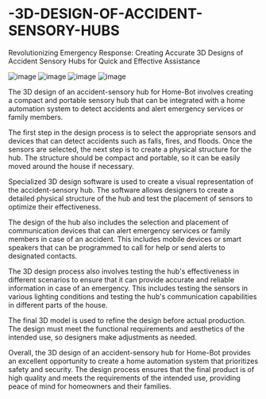 # -3D-DESIGN-OF-ACCIDENT-SENSORY-HUBS
Revolutionizing Emergency Response: Creating Accurate 3D Designs of Accident Sensory Hubs for Quick and Effective Assistance

![image](https://user-images.githubusercontent.com/80136683/224238467-a3c7fc70-b404-4f11-9152-f1684b66b66d.png)
![image](https://user-images.githubusercontent.com/80136683/224238482-e7a35766-1da2-4ee9-a27e-7bcd75850a42.png)
![image](https://user-images.githubusercontent.com/80136683/224238508-37d8ebc9-6f38-4017-a5ea-f74e6c384f07.png)
![image](https://user-images.githubusercontent.com/80136683/224238519-708f8ccc-4070-4ee4-b66c-46d4eabd7657.png)


The 3D design of an accident-sensory hub for Home-Bot involves creating a compact and portable sensory hub that can be integrated with a home automation system to detect accidents and alert emergency services or family members.

The first step in the design process is to select the appropriate sensors and devices that can detect accidents such as falls, fires, and floods. Once the sensors are selected, the next step is to create a physical structure for the hub. The structure should be compact and portable, so it can be easily moved around the house if necessary.

Specialized 3D design software is used to create a visual representation of the accident-sensory hub. The software allows designers to create a detailed physical structure of the hub and test the placement of sensors to optimize their effectiveness.

The design of the hub also includes the selection and placement of communication devices that can alert emergency services or family members in case of an accident. This includes mobile devices or smart speakers that can be programmed to call for help or send alerts to designated contacts.

The 3D design process also involves testing the hub's effectiveness in different scenarios to ensure that it can provide accurate and reliable information in case of an emergency. This includes testing the sensors in various lighting conditions and testing the hub's communication capabilities in different parts of the house.

The final 3D model is used to refine the design before actual production. The design must meet the functional requirements and aesthetics of the intended use, so designers make adjustments as needed.

Overall, the 3D design of an accident-sensory hub for Home-Bot provides an excellent opportunity to create a home automation system that prioritizes safety and security. The design process ensures that the final product is of high quality and meets the requirements of the intended use, providing peace of mind for homeowners and their families.
